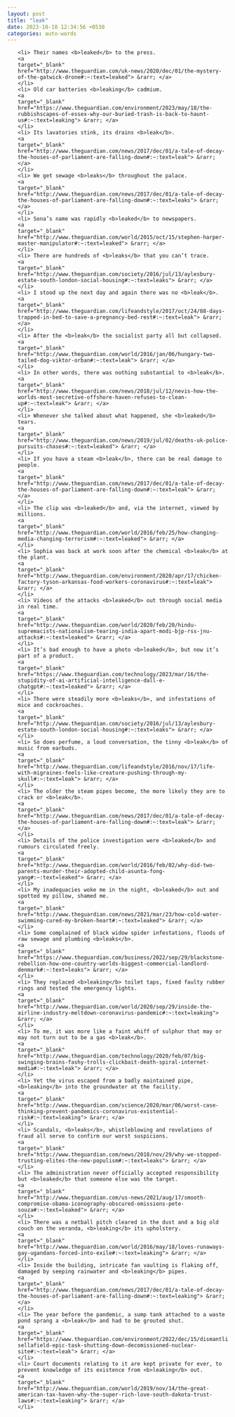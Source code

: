 ```yaml
---
layout: post
title: "leak"
date: 2023-10-10 12:34:56 +0530
categories: auto-words
---
```

<ol>

    <li> Their names <b>leaked</b> to the press.
    <a 
    target="_blank" 
    href="http://www.theguardian.com/uk-news/2020/dec/01/the-mystery-of-the-gatwick-drone#:~:text=leaked"> &rarr; </a>
    </li>
    <li> Old car batteries <b>leaking</b> cadmium.
    <a 
    target="_blank" 
    href="https://www.theguardian.com/environment/2023/may/18/the-rubbishscapes-of-essex-why-our-buried-trash-is-back-to-haunt-us#:~:text=leaking"> &rarr; </a>
    </li>
    <li> Its lavatories stink, its drains <b>leak</b>.
    <a 
    target="_blank" 
    href="http://www.theguardian.com/news/2017/dec/01/a-tale-of-decay-the-houses-of-parliament-are-falling-down#:~:text=leak"> &rarr; </a>
    </li>
    <li> We get sewage <b>leaks</b> throughout the palace.
    <a 
    target="_blank" 
    href="http://www.theguardian.com/news/2017/dec/01/a-tale-of-decay-the-houses-of-parliament-are-falling-down#:~:text=leaks"> &rarr; </a>
    </li>
    <li> Sona’s name was rapidly <b>leaked</b> to newspapers.
    <a 
    target="_blank" 
    href="http://www.theguardian.com/world/2015/oct/15/stephen-harper-master-manipulator#:~:text=leaked"> &rarr; </a>
    </li>
    <li> There are hundreds of <b>leaks</b> that you can’t trace.
    <a 
    target="_blank" 
    href="http://www.theguardian.com/society/2016/jul/13/aylesbury-estate-south-london-social-housing#:~:text=leaks"> &rarr; </a>
    </li>
    <li> I stood up the next day and again there was no <b>leak</b>.
    <a 
    target="_blank" 
    href="http://www.theguardian.com/lifeandstyle/2017/oct/24/88-days-trapped-in-bed-to-save-a-pregnancy-bed-rest#:~:text=leak"> &rarr; </a>
    </li>
    <li> After the <b>leak</b> the socialist party all but collapsed.
    <a 
    target="_blank" 
    href="http://www.theguardian.com/world/2016/jan/06/hungary-two-tailed-dog-viktor-orban#:~:text=leak"> &rarr; </a>
    </li>
    <li> In other words, there was nothing substantial to <b>leak</b>.
    <a 
    target="_blank" 
    href="http://www.theguardian.com/news/2018/jul/12/nevis-how-the-worlds-most-secretive-offshore-haven-refuses-to-clean-up#:~:text=leak"> &rarr; </a>
    </li>
    <li> Whenever she talked about what happened, she <b>leaked</b> tears.
    <a 
    target="_blank" 
    href="http://www.theguardian.com/news/2019/jul/02/deaths-uk-police-pursuits-chases#:~:text=leaked"> &rarr; </a>
    </li>
    <li> If you have a steam <b>leak</b>, there can be real damage to people.
    <a 
    target="_blank" 
    href="http://www.theguardian.com/news/2017/dec/01/a-tale-of-decay-the-houses-of-parliament-are-falling-down#:~:text=leak"> &rarr; </a>
    </li>
    <li> The clip was <b>leaked</b> and, via the internet, viewed by millions.
    <a 
    target="_blank" 
    href="http://www.theguardian.com/world/2016/feb/25/how-changing-media-changing-terrorism#:~:text=leaked"> &rarr; </a>
    </li>
    <li> Sophia was back at work soon after the chemical <b>leak</b> at the plant.
    <a 
    target="_blank" 
    href="http://www.theguardian.com/environment/2020/apr/17/chicken-factory-tyson-arkansas-food-workers-coronavirus#:~:text=leak"> &rarr; </a>
    </li>
    <li> Videos of the attacks <b>leaked</b> out through social media in real time.
    <a 
    target="_blank" 
    href="http://www.theguardian.com/world/2020/feb/20/hindu-supremacists-nationalism-tearing-india-apart-modi-bjp-rss-jnu-attacks#:~:text=leaked"> &rarr; </a>
    </li>
    <li> It’s bad enough to have a photo <b>leaked</b>, but now it’s part of a product.
    <a 
    target="_blank" 
    href="https://www.theguardian.com/technology/2023/mar/16/the-stupidity-of-ai-artificial-intelligence-dall-e-chatgpt#:~:text=leaked"> &rarr; </a>
    </li>
    <li> There were steadily more <b>leaks</b>, and infestations of mice and cockroaches.
    <a 
    target="_blank" 
    href="http://www.theguardian.com/society/2016/jul/13/aylesbury-estate-south-london-social-housing#:~:text=leaks"> &rarr; </a>
    </li>
    <li> So does perfume, a loud conversation, the tinny <b>leak</b> of music from earbuds.
    <a 
    target="_blank" 
    href="http://www.theguardian.com/lifeandstyle/2016/nov/17/life-with-migraines-feels-like-creature-pushing-through-my-skull#:~:text=leak"> &rarr; </a>
    </li>
    <li> The older the steam pipes become, the more likely they are to crack or <b>leak</b>.
    <a 
    target="_blank" 
    href="http://www.theguardian.com/news/2017/dec/01/a-tale-of-decay-the-houses-of-parliament-are-falling-down#:~:text=leak"> &rarr; </a>
    </li>
    <li> Details of the police investigation were <b>leaked</b> and rumours circulated freely.
    <a 
    target="_blank" 
    href="http://www.theguardian.com/world/2016/feb/02/why-did-two-parents-murder-their-adopted-child-asunta-fong-yang#:~:text=leaked"> &rarr; </a>
    </li>
    <li> My inadequacies woke me in the night, <b>leaked</b> out and spotted my pillow, shamed me.
    <a 
    target="_blank" 
    href="http://www.theguardian.com/news/2021/mar/23/how-cold-water-swimming-cured-my-broken-heart#:~:text=leaked"> &rarr; </a>
    </li>
    <li> Some complained of black widow spider infestations, floods of raw sewage and plumbing <b>leaks</b>.
    <a 
    target="_blank" 
    href="https://www.theguardian.com/business/2022/sep/29/blackstone-rebellion-how-one-country-worlds-biggest-commercial-landlord-denmark#:~:text=leaks"> &rarr; </a>
    </li>
    <li> They replaced <b>leaking</b> toilet taps, fixed faulty rubber rings and tested the emergency lights.
    <a 
    target="_blank" 
    href="http://www.theguardian.com/world/2020/sep/29/inside-the-airline-industry-meltdown-coronavirus-pandemic#:~:text=leaking"> &rarr; </a>
    </li>
    <li> To me, it was more like a faint whiff of sulphur that may or may not turn out to be a gas <b>leak</b>.
    <a 
    target="_blank" 
    href="http://www.theguardian.com/technology/2020/feb/07/big-swinging-brains-fashy-trolls-clickbait-death-spiral-internet-media#:~:text=leak"> &rarr; </a>
    </li>
    <li> Yet the virus escaped from a badly maintained pipe, <b>leaking</b> into the groundwater at the facility.
    <a 
    target="_blank" 
    href="http://www.theguardian.com/science/2020/mar/06/worst-case-thinking-prevent-pandemics-coronavirus-existential-risk#:~:text=leaking"> &rarr; </a>
    </li>
    <li> Scandals, <b>leaks</b>, whistleblowing and revelations of fraud all serve to confirm our worst suspicions.
    <a 
    target="_blank" 
    href="http://www.theguardian.com/news/2018/nov/29/why-we-stopped-trusting-elites-the-new-populism#:~:text=leaks"> &rarr; </a>
    </li>
    <li> The administration never officially accepted responsibility but <b>leaked</b> that someone else was the target.
    <a 
    target="_blank" 
    href="http://www.theguardian.com/us-news/2021/aug/17/smooth-compromise-obama-iconography-obscured-omissions-pete-souza#:~:text=leaked"> &rarr; </a>
    </li>
    <li> There was a netball pitch cleared in the dust and a big old couch on the veranda, <b>leaking</b> its upholstery.
    <a 
    target="_blank" 
    href="http://www.theguardian.com/world/2016/may/18/loves-runaways-gay-ugandans-forced-into-exile#:~:text=leaking"> &rarr; </a>
    </li>
    <li> Inside the building, intricate fan vaulting is flaking off, damaged by seeping rainwater and <b>leaking</b> pipes.
    <a 
    target="_blank" 
    href="http://www.theguardian.com/news/2017/dec/01/a-tale-of-decay-the-houses-of-parliament-are-falling-down#:~:text=leaking"> &rarr; </a>
    </li>
    <li> The year before the pandemic, a sump tank attached to a waste pond sprang a <b>leak</b> and had to be grouted shut.
    <a 
    target="_blank" 
    href="https://www.theguardian.com/environment/2022/dec/15/dismantling-sellafield-epic-task-shutting-down-decomissioned-nuclear-site#:~:text=leak"> &rarr; </a>
    </li>
    <li> Court documents relating to it are kept private for ever, to prevent knowledge of its existence from <b>leaking</b> out.
    <a 
    target="_blank" 
    href="http://www.theguardian.com/world/2019/nov/14/the-great-american-tax-haven-why-the-super-rich-love-south-dakota-trust-laws#:~:text=leaking"> &rarr; </a>
    </li>